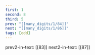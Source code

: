 ```yaml
---
first: 1
second: 8
third: 5
prev: "[[many_digits/1/84]]"
next: "[[many_digits/1/86]]"
tags: [odd]
---
```

prev2-in-text: [[83]]
next2-in-text: [[87]]
